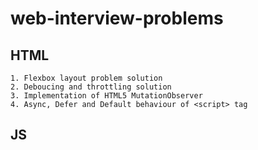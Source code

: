 # web-interview-problems

HTML
-----
    1. Flexbox layout problem solution
    2. Deboucing and throttling solution
    3. Implementation of HTML5 MutationObserver
    4. Async, Defer and Default behaviour of <script> tag

JS
----